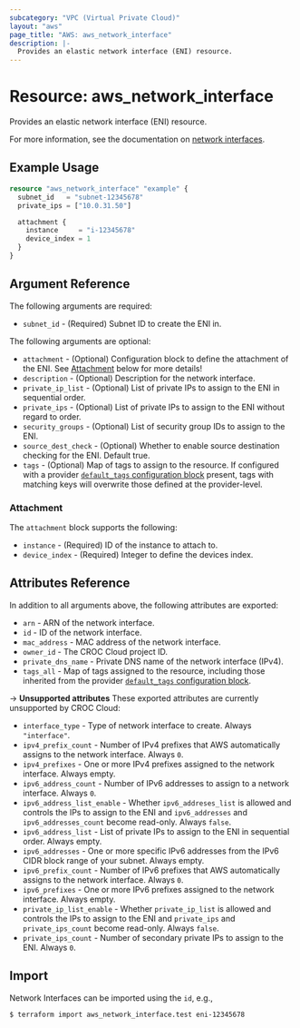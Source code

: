 ```yaml
---
subcategory: "VPC (Virtual Private Cloud)"
layout: "aws"
page_title: "AWS: aws_network_interface"
description: |-
  Provides an elastic network interface (ENI) resource.
---
```


# Resource: aws_network_interface

Provides an elastic network interface (ENI) resource.

For more information, see the documentation on [network interfaces][network-interfaces].

[network-interfaces]: https://docs.cloud.croc.ru/en/services/networks/interfaces/operations.html

## Example Usage

```terraform
resource "aws_network_interface" "example" {
  subnet_id   = "subnet-12345678"
  private_ips = ["10.0.31.50"]

  attachment {
    instance     = "i-12345678"
    device_index = 1
  }
}
```

## Argument Reference

The following arguments are required:

* `subnet_id` - (Required) Subnet ID to create the ENI in.

The following arguments are optional:

* `attachment` - (Optional) Configuration block to define the attachment of the ENI. See [Attachment](#attachment) below for more details!
* `description` - (Optional) Description for the network interface.
* `private_ip_list` - (Optional) List of private IPs to assign to the ENI in sequential order.
* `private_ips` - (Optional) List of private IPs to assign to the ENI without regard to order.
* `security_groups` - (Optional) List of security group IDs to assign to the ENI.
* `source_dest_check` - (Optional) Whether to enable source destination checking for the ENI. Default true.
* `tags` - (Optional) Map of tags to assign to the resource. If configured with a provider [`default_tags` configuration block][default-tags] present, tags with matching keys will overwrite those defined at the provider-level.

### Attachment

The `attachment` block supports the following:

* `instance` - (Required) ID of the instance to attach to.
* `device_index` - (Required) Integer to define the devices index.

## Attributes Reference

In addition to all arguments above, the following attributes are exported:

* `arn` - ARN of the network interface.
* `id` - ID of the network interface.
* `mac_address` - MAC address of the network interface.
* `owner_id` - The CROC Cloud project ID.
* `private_dns_name` - Private DNS name of the network interface (IPv4).
* `tags_all` - Map of tags assigned to the resource, including those inherited from the provider [`default_tags` configuration block][default-tags].

->  **Unsupported attributes**
These exported attributes are currently unsupported by CROC Cloud:

* `interface_type` - Type of network interface to create. Always `"interface"`.
* `ipv4_prefix_count` - Number of IPv4 prefixes that AWS automatically assigns to the network interface. Always `0`.
* `ipv4_prefixes` - One or more IPv4 prefixes assigned to the network interface. Always empty.
* `ipv6_address_count` - Number of IPv6 addresses to assign to a network interface. Always `0`.
* `ipv6_address_list_enable` - Whether `ipv6_addreses_list` is allowed and controls the IPs to assign to the ENI and `ipv6_addresses` and `ipv6_addresses_count` become read-only. Always `false`.
* `ipv6_address_list` - List of private IPs to assign to the ENI in sequential order. Always empty.
* `ipv6_addresses` - One or more specific IPv6 addresses from the IPv6 CIDR block range of your subnet. Always empty.
* `ipv6_prefix_count` - Number of IPv6 prefixes that AWS automatically assigns to the network interface. Always `0`.
* `ipv6_prefixes` - One or more IPv6 prefixes assigned to the network interface. Always empty.
* `private_ip_list_enable` - Whether `private_ip_list` is allowed and controls the IPs to assign to the ENI and `private_ips` and `private_ips_count` become read-only. Always `false`.
* `private_ips_count` - Number of secondary private IPs to assign to the ENI. Always `0`.

## Import

Network Interfaces can be imported using the `id`, e.g.,

```
$ terraform import aws_network_interface.test eni-12345678
```

[default-tags]: /docs/providers/aws/index.html#default_tags-configuration-block
